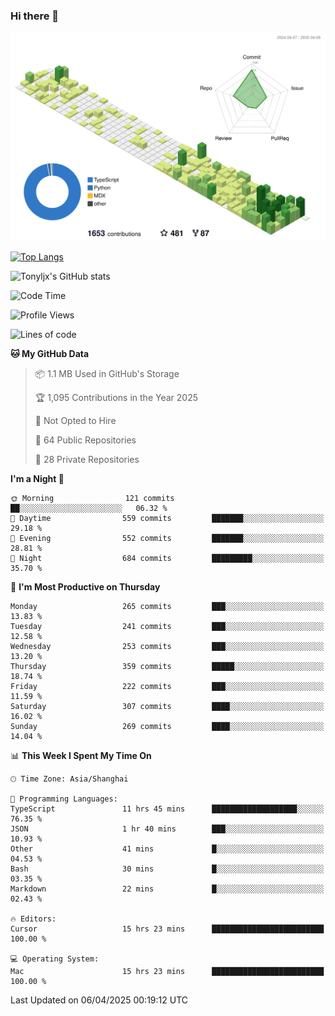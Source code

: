 ### Hi there 👋

![](./profile-3d-contrib/profile-green-animate.svg)

 

[![Top Langs](https://github-readme-stats.vercel.app/api/top-langs/?username=tonyljx)](https://github.com/anuraghazra/github-readme-stats)

![Tonyljx's GitHub stats](https://github-readme-stats.vercel.app/api?username=tonyljx&theme=default&show_icons=true)

 

<!--START_SECTION:waka-->
![Code Time](http://img.shields.io/badge/Code%20Time-1%2C260%20hrs%2045%20mins-blue)

![Profile Views](http://img.shields.io/badge/Profile%20Views-1-blue)

![Lines of code](https://img.shields.io/badge/From%20Hello%20World%20I%27ve%20Written-1.1%20million%20lines%20of%20code-blue)

**🐱 My GitHub Data** 

> 📦 1.1 MB Used in GitHub's Storage 
 > 
> 🏆 1,095 Contributions in the Year 2025
 > 
> 🚫 Not Opted to Hire
 > 
> 📜 64 Public Repositories 
 > 
> 🔑 28 Private Repositories 
 > 
**I'm a Night 🦉** 

```text
🌞 Morning                121 commits         ██░░░░░░░░░░░░░░░░░░░░░░░   06.32 % 
🌆 Daytime                559 commits         ███████░░░░░░░░░░░░░░░░░░   29.18 % 
🌃 Evening                552 commits         ███████░░░░░░░░░░░░░░░░░░   28.81 % 
🌙 Night                  684 commits         █████████░░░░░░░░░░░░░░░░   35.70 % 
```
📅 **I'm Most Productive on Thursday** 

```text
Monday                   265 commits         ███░░░░░░░░░░░░░░░░░░░░░░   13.83 % 
Tuesday                  241 commits         ███░░░░░░░░░░░░░░░░░░░░░░   12.58 % 
Wednesday                253 commits         ███░░░░░░░░░░░░░░░░░░░░░░   13.20 % 
Thursday                 359 commits         █████░░░░░░░░░░░░░░░░░░░░   18.74 % 
Friday                   222 commits         ███░░░░░░░░░░░░░░░░░░░░░░   11.59 % 
Saturday                 307 commits         ████░░░░░░░░░░░░░░░░░░░░░   16.02 % 
Sunday                   269 commits         ████░░░░░░░░░░░░░░░░░░░░░   14.04 % 
```


📊 **This Week I Spent My Time On** 

```text
🕑︎ Time Zone: Asia/Shanghai

💬 Programming Languages: 
TypeScript               11 hrs 45 mins      ███████████████████░░░░░░   76.35 % 
JSON                     1 hr 40 mins        ███░░░░░░░░░░░░░░░░░░░░░░   10.93 % 
Other                    41 mins             █░░░░░░░░░░░░░░░░░░░░░░░░   04.53 % 
Bash                     30 mins             █░░░░░░░░░░░░░░░░░░░░░░░░   03.35 % 
Markdown                 22 mins             █░░░░░░░░░░░░░░░░░░░░░░░░   02.43 % 

🔥 Editors: 
Cursor                   15 hrs 23 mins      █████████████████████████   100.00 % 

💻 Operating System: 
Mac                      15 hrs 23 mins      █████████████████████████   100.00 % 
```


 Last Updated on 06/04/2025 00:19:12 UTC
<!--END_SECTION:waka-->
